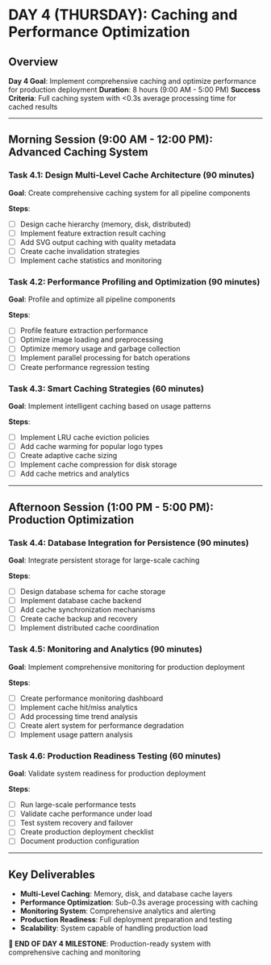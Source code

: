 # DAY 4 (THURSDAY): Caching and Performance Optimization

## Overview

**Day 4 Goal**: Implement comprehensive caching and optimize performance for production deployment
**Duration**: 8 hours (9:00 AM - 5:00 PM)
**Success Criteria**: Full caching system with <0.3s average processing time for cached results

---

## **Morning Session (9:00 AM - 12:00 PM): Advanced Caching System**

### **Task 4.1: Design Multi-Level Cache Architecture** (90 minutes)
**Goal**: Create comprehensive caching system for all pipeline components

**Steps**:
- [ ] Design cache hierarchy (memory, disk, distributed)
- [ ] Implement feature extraction result caching
- [ ] Add SVG output caching with quality metadata
- [ ] Create cache invalidation strategies
- [ ] Implement cache statistics and monitoring

### **Task 4.2: Performance Profiling and Optimization** (90 minutes)
**Goal**: Profile and optimize all pipeline components

**Steps**:
- [ ] Profile feature extraction performance
- [ ] Optimize image loading and preprocessing
- [ ] Optimize memory usage and garbage collection
- [ ] Implement parallel processing for batch operations
- [ ] Create performance regression testing

### **Task 4.3: Smart Caching Strategies** (60 minutes)
**Goal**: Implement intelligent caching based on usage patterns

**Steps**:
- [ ] Implement LRU cache eviction policies
- [ ] Add cache warming for popular logo types
- [ ] Create adaptive cache sizing
- [ ] Implement cache compression for disk storage
- [ ] Add cache metrics and analytics

---

## **Afternoon Session (1:00 PM - 5:00 PM): Production Optimization**

### **Task 4.4: Database Integration for Persistence** (90 minutes)
**Goal**: Integrate persistent storage for large-scale caching

**Steps**:
- [ ] Design database schema for cache storage
- [ ] Implement database cache backend
- [ ] Add cache synchronization mechanisms
- [ ] Create cache backup and recovery
- [ ] Implement distributed cache coordination

### **Task 4.5: Monitoring and Analytics** (90 minutes)
**Goal**: Implement comprehensive monitoring for production deployment

**Steps**:
- [ ] Create performance monitoring dashboard
- [ ] Implement cache hit/miss analytics
- [ ] Add processing time trend analysis
- [ ] Create alert system for performance degradation
- [ ] Implement usage pattern analysis

### **Task 4.6: Production Readiness Testing** (60 minutes)
**Goal**: Validate system readiness for production deployment

**Steps**:
- [ ] Run large-scale performance tests
- [ ] Validate cache performance under load
- [ ] Test system recovery and failover
- [ ] Create production deployment checklist
- [ ] Document production configuration

---

## **Key Deliverables**

- **Multi-Level Caching**: Memory, disk, and database cache layers
- **Performance Optimization**: Sub-0.3s average processing with caching
- **Monitoring System**: Comprehensive analytics and alerting
- **Production Readiness**: Full deployment preparation and testing
- **Scalability**: System capable of handling production load

**📍 END OF DAY 4 MILESTONE**: Production-ready system with comprehensive caching and monitoring